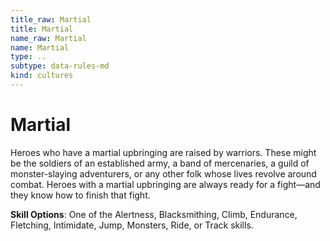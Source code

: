 ```yaml
---
title_raw: Martial
title: Martial
name_raw: Martial
name: Martial
type: ..
subtype: data-rules-md
kind: cultures
---
```


# Martial

Heroes who have a martial upbringing are raised by warriors. These might be the soldiers of an established army, a band of mercenaries, a guild of monster-slaying adventurers, or any other folk whose lives revolve around combat. Heroes with a martial upbringing are always ready for a fight—and they know how to finish that fight.

**Skill Options**: One of the Alertness, Blacksmithing, Climb, Endurance, Fletching, Intimidate, Jump, Monsters, Ride, or Track skills.
